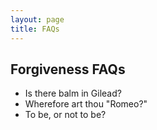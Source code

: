 ```yaml
---
layout: page
title: FAQs
---
```

<h2>Forgiveness FAQs</h2>
<ul>
  <li>Is there balm in Gilead?</li>
  <li>Wherefore art thou "Romeo?"</li>
  <li>To be, or not to be?</li>
</ul>
